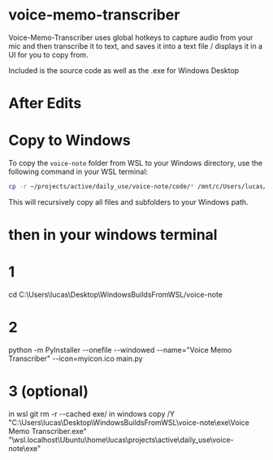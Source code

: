 # voice-memo-transcriber

Voice-Memo-Transcriber uses global hotkeys to capture audio from your mic and then transcribe it to text,
and saves it into a text file / displays it in a UI for you to copy from.

Included is the source code as well as the .exe for Windows Desktop


# After Edits
# Copy to Windows

To copy the `voice-note` folder from WSL to your Windows directory, use the following command in your WSL terminal:

```bash
cp -r ~/projects/active/daily_use/voice-note/code/* /mnt/c/Users/lucas/Desktop/WindowsBuildsFromWSL/voice-note/
```

This will recursively copy all files and subfolders to your Windows path.

# then in your windows terminal

# 1
cd C:\Users\lucas\Desktop\WindowsBuildsFromWSL/voice-note

# 2
python -m PyInstaller --onefile --windowed --name="Voice Memo Transcriber" --icon=myicon.ico main.py

# 3 (optional)
in wsl
git rm -r --cached exe/
in windows
copy /Y "C:\Users\lucas\Desktop\WindowsBuildsFromWSL\voice-note\exe\Voice Memo Transcriber.exe" "\\wsl.localhost\Ubuntu\home\lucas\projects\active\daily_use\voice-note\exe\"

